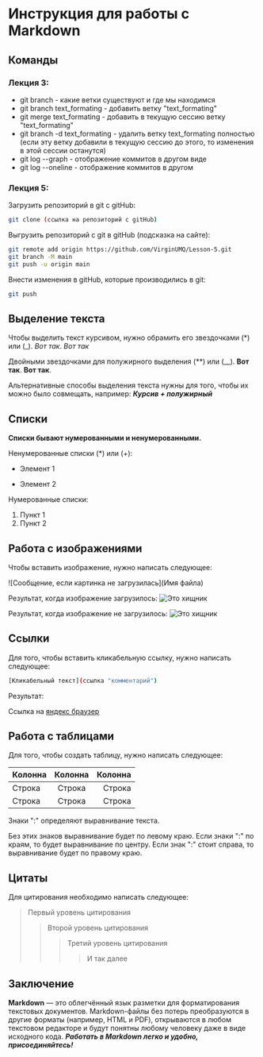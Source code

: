 # Инструкция для работы с Markdown

## Команды

### Лекция 3: 

* git branch - какие ветки существуют и где мы находимся
* git branch text_formating - добавить ветку "text_formating"
* git merge text_formating - добавить в текущую сессию ветку "text_formating"
* git branch -d text_formating - удалить ветку text_formating полностью (если эту ветку добавили в текущую сессию до этого, то изменения в этой сессии останутся)
* git log --graph - отображение коммитов в другом виде
* git log --oneline - отображение коммитов в другом

### Лекция 5:

Загрузить репозиторий в git с gitHub:
```sh
git clone (ссылка на репозиторий с gitHub)
```

Выгрузить репозиторий с git в gitHub (подсказка на сайте):
```sh
git remote add origin https://github.com/VirginUMQ/Lesson-5.git
git branch -M main
git push -u origin main
```

Внести изменения в gitHub, которые производились в git:
```sh
git push
``` 

## Выделение текста

Чтобы выделить текст курсивом, нужно обрамить его звездочками (*) или (_). *Вот так*. _Вот так_

Двойными звездочками для полужирного выделения (**) или (__). **Вот так**. __Вот так__.

Альтернативные способы выделения текста нужны для того, чтобы их можно было совмещать, например: *__Курсив + полужирный__* 

## Списки

**Списки бывают нумерованными и ненумерованными.**

Ненумерованные списки (*) или (+):
* Элемент 1
+ Элемент 2

Нумерованные списки:
1. Пункт 1
2. Пункт 2

## Работа с изображениями

Чтобы вставить изображение, нужно написать следующее:

![Сообщение, если картинка не загрузилась](Имя файла)

Результат, когда изображение загрузилось:
![Это хищник](killer.jpeg)

Результат, когда изображение не загрузилось:
![Это хищник](kill.jpeg) 

## Ссылки

Для того, чтобы вставить кликабельную ссылку, нужно написать следующее:

```sh
[Кликабельный текст](ссылка "комментарий")
```

Результат: 

Ссылка на [яндекс браузер](https://ya.ru/ "Нажми")

## Работа с таблицами

Для того, чтобы создать таблицу, нужно написать следующее:

Колонна | Колонна     |  Колонна
------  | :------:    |  ------:
Строка  | Строка      |  Строка
Строка  | Строка      |  Строка

Знаки ":" определяют выравнивание текста.

Без этих знаков выравнивание будет по левому краю. Если знаки ":" по краям, то будет выравнивание по центру. Если знак ":" стоит справа, то выравнивание будет по правому краю.

## Цитаты

Для цитирования необходимо написать следующее:
>Первый уровень цитирования
>>Второй уровень цитирования
>>>Третий уровень цитирования
>>>>И так далее

## Заключение

**Markdown** — это облегчённый язык разметки для форматирования текстовых документов. Markdown-файлы без потерь преобразуются в другие форматы (например, HTML и PDF), открываются в любом текстовом редакторе и будут понятны любому человеку даже в виде исходного кода. *__Работать в Markdown легко и удобно, присоединяйтесь!__*